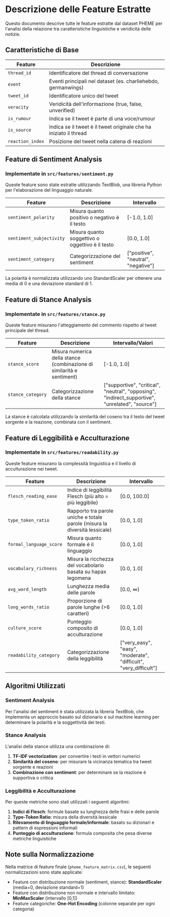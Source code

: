# Descrizione delle Feature Estratte

Questo documento descrive tutte le feature estratte dal dataset PHEME per l'analisi della relazione tra caratteristiche linguistiche e veridicità delle notizie.

## Caratteristiche di Base

| Feature | Descrizione |
|---------|-------------|
| `thread_id` | Identificatore del thread di conversazione |
| `event` | Eventi principali nel dataset (es. charliehebdo, germanwings) |
| `tweet_id` | Identificatore unico del tweet |
| `veracity` | Veridicità dell'informazione (true, false, unverified) |
| `is_rumour` | Indica se il tweet è parte di una voce/rumour |
| `is_source` | Indica se il tweet è il tweet originale che ha iniziato il thread |
| `reaction_index` | Posizione del tweet nella catena di reazioni |

## Feature di Sentiment Analysis

### Implementate in `src/features/sentiment.py`

Queste feature sono state estratte utilizzando TextBlob, una libreria Python per l'elaborazione del linguaggio naturale.

| Feature | Descrizione | Intervallo |
|---------|-------------|------------|
| `sentiment_polarity` | Misura quanto positivo o negativo è il testo | [-1.0, 1.0] |
| `sentiment_subjectivity` | Misura quanto soggettivo o oggettivo è il testo | [0.0, 1.0] |
| `sentiment_category` | Categorizzazione del sentiment | ["positive", "neutral", "negative"] |

La polarità è normalizzata utilizzando uno StandardScaler per ottenere una media di 0 e una deviazione standard di 1.

## Feature di Stance Analysis

### Implementate in `src/features/stance.py`

Queste feature misurano l'atteggiamento del commento rispetto al tweet principale del thread.

| Feature | Descrizione | Intervallo/Valori |
|---------|-------------|-------------------|
| `stance_score` | Misura numerica della stance (combinazione di similarità e sentiment) | [-1.0, 1.0] |
| `stance_category` | Categorizzazione della stance | ["supportive", "critical", "neutral", "opposing", "indirect_supportive", "unrelated", "source"] |

La stance è calcolata utilizzando la similarità del coseno tra il testo del tweet sorgente e la reazione, combinata con il sentiment.

## Feature di Leggibilità e Acculturazione

### Implementate in `src/features/readability.py`

Queste feature misurano la complessità linguistica e il livello di acculturazione nei tweet.

| Feature | Descrizione | Intervallo |
|---------|-------------|------------|
| `flesch_reading_ease` | Indice di leggibilità Flesch (più alto = più leggibile) | [0.0, 100.0] |
| `type_token_ratio` | Rapporto tra parole uniche e totale parole (misura la diversità lessicale) | [0.0, 1.0] |
| `formal_language_score` | Misura quanto formale è il linguaggio | [0.0, 1.0] |
| `vocabulary_richness` | Misura la ricchezza del vocabolario basata su hapax legomena | [0.0, 1.0] |
| `avg_word_length` | Lunghezza media delle parole | [0.0, ∞) |
| `long_words_ratio` | Proporzione di parole lunghe (>6 caratteri) | [0.0, 1.0] |
| `culture_score` | Punteggio composito di acculturazione | [0.0, 1.0] |
| `readability_category` | Categorizzazione della leggibilità | ["very_easy", "easy", "moderate", "difficult", "very_difficult"] |

## Algoritmi Utilizzati

### Sentiment Analysis
Per l'analisi del sentiment è stata utilizzata la libreria TextBlob, che implementa un approccio basato sul dizionario e sul machine learning per determinare la polarità e la soggettività dei testi.

### Stance Analysis
L'analisi della stance utilizza una combinazione di:
1. **TF-IDF vectorization**: per convertire i testi in vettori numerici
2. **Similarità del coseno**: per misurare la vicinanza tematica tra tweet sorgente e reazioni
3. **Combinazione con sentiment**: per determinare se la reazione è supportiva o critica

### Leggibilità e Acculturazione
Per queste metriche sono stati utilizzati i seguenti algoritmi:
1. **Indici di Flesch**: formule basate su lunghezza delle frasi e delle parole
2. **Type-Token Ratio**: misura della diversità lessicale
3. **Rilevamento di linguaggio formale/informale**: basato su dizionari e pattern di espressioni informali
4. **Punteggio di acculturazione**: formula composita che pesa diverse metriche linguistiche

## Note sulla Normalizzazione

Nella matrice di feature finale (`pheme_feature_matrix.csv`), le seguenti normalizzazioni sono state applicate:

- Feature con distribuzione normale (sentiment, stance): **StandardScaler** (media=0, deviazione standard=1)
- Feature con distribuzione non normale e intervallo limitato: **MinMaxScaler** (intervallo [0,1])
- Feature categoriche: **One-Hot Encoding** (colonne separate per ogni categoria)

